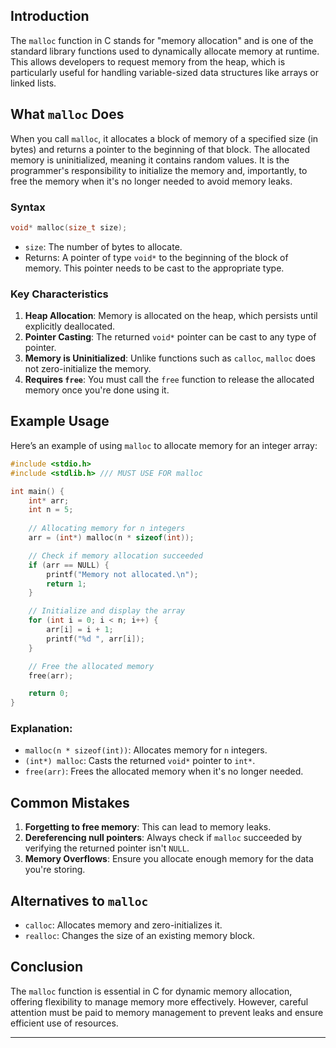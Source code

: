 ## Introduction
The `malloc` function in C stands for "memory allocation" and is one of the standard library functions used to dynamically allocate memory at runtime. This allows developers to request memory from the heap, which is particularly useful for handling variable-sized data structures like arrays or linked lists.

## What `malloc` Does
When you call `malloc`, it allocates a block of memory of a specified size (in bytes) and returns a pointer to the beginning of that block. The allocated memory is uninitialized, meaning it contains random values. It is the programmer's responsibility to initialize the memory and, importantly, to free the memory when it's no longer needed to avoid memory leaks.

### Syntax
```c
void* malloc(size_t size);
```

- `size`: The number of bytes to allocate.
- Returns: A pointer of type `void*` to the beginning of the block of memory. This pointer needs to be cast to the appropriate type.

### Key Characteristics
1. **Heap Allocation**: Memory is allocated on the heap, which persists until explicitly deallocated.
2. **Pointer Casting**: The returned `void*` pointer can be cast to any type of pointer.
3. **Memory is Uninitialized**: Unlike functions such as `calloc`, `malloc` does not zero-initialize the memory.
4. **Requires `free`**: You must call the `free` function to release the allocated memory once you're done using it.

## Example Usage
Here’s an example of using `malloc` to allocate memory for an integer array:

```c
#include <stdio.h>
#include <stdlib.h> /// MUST USE FOR malloc

int main() {
    int* arr;
    int n = 5;
    
    // Allocating memory for n integers
    arr = (int*) malloc(n * sizeof(int));

    // Check if memory allocation succeeded
    if (arr == NULL) {
        printf("Memory not allocated.\n");
        return 1;
    }

    // Initialize and display the array
    for (int i = 0; i < n; i++) {
        arr[i] = i + 1;
        printf("%d ", arr[i]);
    }

    // Free the allocated memory
    free(arr);

    return 0;
}
```

### Explanation:
- `malloc(n * sizeof(int))`: Allocates memory for `n` integers.
- `(int*) malloc`: Casts the returned `void*` pointer to `int*`.
- `free(arr)`: Frees the allocated memory when it's no longer needed.

## Common Mistakes
1. **Forgetting to free memory**: This can lead to memory leaks.
2. **Dereferencing null pointers**: Always check if `malloc` succeeded by verifying the returned pointer isn't `NULL`.
3. **Memory Overflows**: Ensure you allocate enough memory for the data you're storing.

## Alternatives to `malloc`
- `calloc`: Allocates memory and zero-initializes it.
- `realloc`: Changes the size of an existing memory block.

## Conclusion
The `malloc` function is essential in C for dynamic memory allocation, offering flexibility to manage memory more effectively. However, careful attention must be paid to memory management to prevent leaks and ensure efficient use of resources.


---
